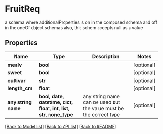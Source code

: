 # FruitReq

a schema where additionalProperties is on in the composed schema and off in the oneOf object schemas also, this schem accepts null as a value

## Properties
Name | Type | Description | Notes
------------ | ------------- | ------------- | -------------
**mealy** | **bool** |  | [optional] 
**sweet** | **bool** |  | [optional] 
**cultivar** | **str** |  | [optional] 
**length_cm** | **float** |  | [optional] 
**any string name** | **bool, date, datetime, dict, float, int, list, str, none_type** | any string name can be used but the value must be the correct type | [optional]

[[Back to Model list]](../README.md#documentation-for-models) [[Back to API list]](../README.md#documentation-for-api-endpoints) [[Back to README]](../README.md)


